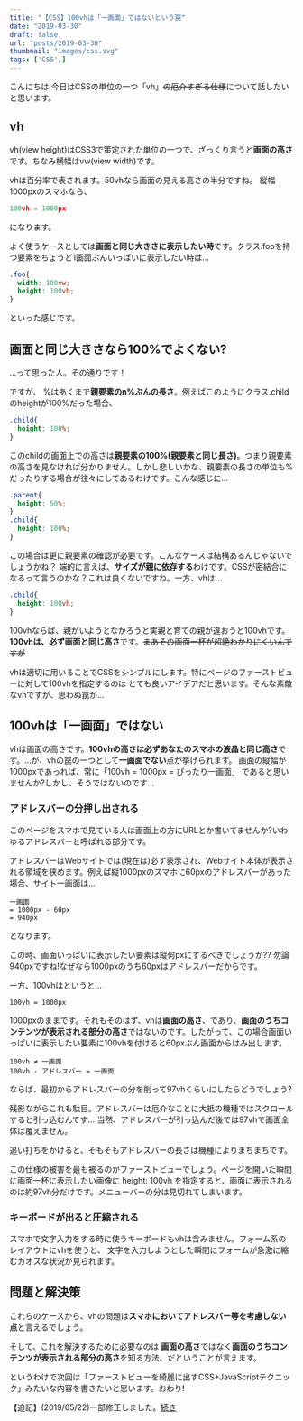 ```yaml
---
title: "【CSS】100vhは「一画面」ではないという罠"
date: "2019-03-30"
draft: false
url: "posts/2019-03-30"
thumbnail: "images/css.svg"
tags: ['CSS',]
---
```


こんにちは!今日はCSSの単位の一つ「vh」~~の厄介すぎる仕様~~について話したいと思います。

## vh

vh(view height)はCSS3で策定された単位の一つで、ざっくり言うと**画面の高さ**です。ちなみ横幅はvw(view width)です。

vhは百分率で表されます。50vhなら画面の見える高さの半分ですね。
縦幅1000pxのスマホなら、
```javascript
100vh = 1000px
```
になります。


よく使うケースとしては**画面と同じ大きさに表示したい時**です。クラス.fooを持つ要素をちょうど1画面ぶんいっぱいに表示したい時は...

```css
.foo{
  width: 100vw;
  height: 100vh;
}
```

といった感じです。

## 画面と同じ大きさなら100%でよくない?

...って思った人。その通りです！

ですが、 %はあくまで**親要素のn%ぶんの長さ**。例えばこのようにクラス.childのheightが100%だった場合、

```css
.child{
  height: 100%;
}
```

このchildの画面上での高さは**親要素の100%(親要素と同じ長さ)**。つまり親要素の高さを見なければ分かりません。しかし悲しいかな、親要素の長さの単位も%だったりする場合が往々にしてあるわけです。こんな感じに...

```css
.parent{
  height: 50%;
}
.child{
  height: 100%;
}
```

この場合は更に親要素の確認が必要です。こんなケースは結構あるんじゃないでしょうかね？
端的に言えば、**サイズが親に依存する**わけです。CSSが密結合になるって言うのかな？これは良くないですね。一方、vhは...
```css
.child{
  height: 100vh;
}
```
100vhならば、親がいようとなかろうと実親と育ての親が違おうと100vhです。**100vhは、必ず画面と同じ高さ**です。~~まあその画面一杯が超絶わかりにくいんですが~~

vhは適切に用いることでCSSをシンプルにします。特にページのファーストビューに対して100vhを指定するのは
とても良いアイデアだと思います。そんな素敵なvhですが、思わぬ罠が...

## 100vhは「一画面」ではない

vhは画面の高さです。**100vhの高さは必ずあなたのスマホの液晶と同じ高さ**です。...が、vhの罠の一つとして**一画面でない**点が挙げられます。
画面の縦幅が1000pxであっれば、常に「100vh = 1000px = ぴったり一画面」 であると思いませんか?しかし、そうではないのです...

### アドレスバーの分押し出される

このページをスマホで見ている人は画面上の方にURLとか書いてませんか?いわゆるアドレスバーと呼ばれる部分です。

アドレスバーはWebサイトでは(現在は)必ず表示され、Webサイト本体が表示される領域を狭めます。例えば縦1000pxのスマホに60pxのアドレスバーがあった場合、サイト一画面は...

```
一画面
= 1000px - 60px
= 940px
```

となります。

この時、画面いっぱいに表示したい要素は縦何pxにするべきでしょうか??
勿論940pxですね!なぜなら1000pxのうち60pxはアドレスバーだからです。

一方、100vhはというと...
```
100vh = 1000px
```

1000pxのままです。それもそのはず、vhは**画面の高さ**、であり、**画面のうちコンテンツが表示される部分の高さ**ではないのです。したがって、この場合画面いっぱいに表示したい要素に100vhを付けると60pxぶん画面からはみ出します。

```
100vh ≠ 一画面
100vh - アドレスバー = 一画面
```

ならば、最初からアドレスバーの分を削って97vhくらいにしたらどうでしょう?

残影ながらこれも駄目。アドレスバーは厄介なことに大抵の機種ではスクロールすると引っ込むんです...
当然、アドレスバーが引っ込んだ後では97vhで画面全体は覆えません。

追い打ちをかけると、そもそもアドレスバーの長さは機種によりまちまちです。

この仕様の被害を最も被るのがファーストビューでしょう。ページを開いた瞬間に画面一杯に表示したい画像に
height: 100vh を指定すると、画面に表示されるのは約97vh分だけです。メニューバーの分は見切れてしまいます。

### キーボードが出ると圧縮される

スマホで文字入力をする時に使うキーボードもvhは含みません。フォーム系のレイアウトにvhを使うと、
文字を入力しようとした瞬間にフォームが急激に縮むカオスな状況が見られます。

## 問題と解決策

これらのケースから、vhの問題は**スマホにおいてアドレスバー等を考慮しない点**と言えるでしょう。

そして、これを解決するために必要なのは
**画面の高さ**ではなく**画面のうちコンテンツが表示される部分の高さ**を知る方法、だということが言えます。

というわけで次回は「ファーストビューを綺麗に出すCSS+JavaScriptテクニック」みたいな内容を書きたいと思います。おわり!

【追記】(2019/05/22)一部修正しました。[続き](../2019-04-03)